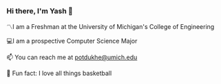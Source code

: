 ### Hi there, I'm Yash 👋

〽️I am a Freshman at the University of Michigan's College of Engineering

💻I am a prospective Computer Science Major

📫 You can reach me at potdukhe@umich.edu

🏀 Fun fact: I love all things basketball
<!--
**YashPotdukhe/yashpotdukhe** is a ✨ _special_ ✨ repository because its `README.md` (this file) appears on your GitHub profile.

Here are some ideas to get you started:

- 🔭 I’m currently working on ...
- 🌱 I’m currently learning ...
- 👯 I’m looking to collaborate on ...
- 🤔 I’m looking for help with ...
- 💬 Ask me about ...
- 
- 😄 Pronouns: ...
- 
-->

